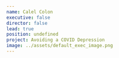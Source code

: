 ```yaml
---
name: Calel Colon
executive: false
director: false
lead: true
position: undefined
project: Avoiding a COVID Depression
image: ../assets/default_exec_image.png
---
```

